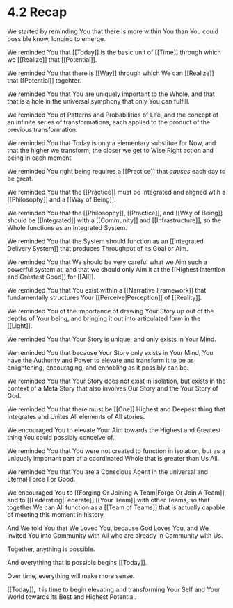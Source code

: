 # 4.2 Recap
We started by reminding You that there is more within You than You could possible know, longing to emerge. 

We reminded You that [[Today]] is the basic unit of [[Time]] through which we [[Realize]] that [[Potential]]. 

We reminded You that there is [[Way]] through which We can [[Realize]] that [[Potential]] togehter. 

We reminded You that You are uniquely important to the Whole, and that that is a hole in the universal symphony that only You can fulfill. 

We reminded You of Patterns and Probabilities of Life, and the concept of an infinite series of transformations, each applied to the product of the previous transformation. 

We reminded You that Today is only a elementary substitue for Now, and that the higher we transform, the closer we get to Wise Right action and being in each moment.  

We reminded You right being requires a [[Practice]] that _causes_ each day to be great. 

We reminded You that the [[Practice]] must be Integrated and aligned wtih a [[Philosophy]] and a [[Way of Being]]. 

We reminded You that the [[Philosophy]], [[Practice]], and [[Way of Being]] should be [[Integrated]] with a [[Community]] and [[Infrastructure]], so the Whole functions as an Integrated System. 

We reminded You that the System should function as an [[Integrated Delivery System]] that produces Throughput of its Goal or Aim. 

We reminded You that We should be very careful what we Aim such a powerful system at, and that we should only Aim it at the [[Highest Intention and Greatest Good]] for [[All]]. 

We reminded You that You exist within a [[Narrative Framework]] that fundamentally structures Your [[Perceive|Perception]] of [[Reality]]. 

We reminded You of the importance of drawing Your Story up out of the depths of Your being, and bringing it out into articulated form in the [[Light]]. 

We reminded You that Your Story is unique, and only exists in Your Mind. 

We reminded You that because Your Story only exists in Your Mind, You have the Authority and Power to elevate and transform it to be as enlightening, encouraging, and ennobling as it possibly can be. 

We reminded You that Your Story does not exist in isolation, but exists in the context of a Meta Story that also involves Our Story and the Your Story of God. 

We reminded You that there must be [[One]] Highest and Deepest thing that Integrates and Unites All elements of All stories. 

We encouraged You to elevate Your Aim towards the Highest and Greatest thing You could possibly conceive of. 

We reminded You that You were not created to function in isolation, but as a uniquely important part of a coordinated Whole that is greater than Us All. 

We reminded You that You are a Conscious Agent in the universal and Eternal Force For Good. 

We encouraged You to [[Forging Or Joining A Team|Forge Or Join A Team]], and to [[Federating|Federate]] [[Your Team]] with other Teams, so that together We can All function as a [[Team of Teams]] that is actually capable of meeting this moment in history. 

And We told You that We Loved You, because God Loves You, and We invited You into Community with All who are already in Community with Us. 

Together, anything is possible. 

And everything that is possible begins [[Today]]. 

Over time, everything will make more sense. 

[[Today]], it is time to begin elevating and transforming Your Self and Your World towards its Best and Highest Potential. 